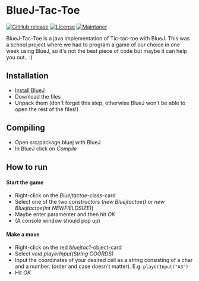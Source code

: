 # BlueJ-Tac-Toe
[![GitHub release](https://img.shields.io/badge/release-v1.0.2-orange)](https://github.com/DrMaxNix/bluejtactoe)
[![License](https://img.shields.io/badge/license-MIT-green)](https://github.com/DrMaxNix/bluejtactoe/blob/main/LICENSE)
[![Maintaner](https://img.shields.io/badge/maintainer-DrMaxNix-blue)](https://www.drmaxnix.de)

BlueJ-Tac-Toe is a java implementation of Tic-tac-toe with BlueJ. This was a school project where we had to program a game of our choice in one week using BlueJ, so it's not the best piece of code but maybe it can help you out.. :)

## Installation
- [Install BlueJ](https://bluej.org/)
- Download the files
- Unpack them (don't forget this step, otherwise BlueJ won't be able to open the rest of the files!)

## Compiling
- Open src/package.bluej with BlueJ
- In BlueJ click on _Compile_

## How to run
#### Start the game
- Right-click on the _Bluejtactoe_-class-card
- Select one of the two constructors (_new Bluejtactoe()_ or _new Bluejtactoe(int NEWFIELDSIZE)_)
- Maybe enter paramenter and then hit _OK_
- (A console window should pop up)

#### Make a move
- Right-click on the red _bluejtac1_-object-card
- Select _void playerInput(String COORDS)_
- Input the coordinates of your desired cell as a string consisting of a char and a number. (order and case doesn't matter). E.g. `playerInput("A3")`
- Hit _OK_
